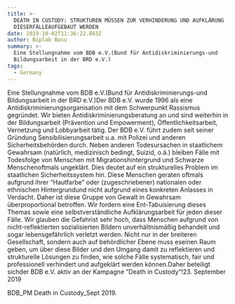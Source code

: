 ```yaml
---
title: >-
  DEATH IN CUSTODY: STRUKTUREN MÜSSEN ZUR VERHINDERUNG UND AUFKLÄRUNG
  DIESERFÄLLEAUFGEBAUT WERDEN
date: 2019-10-02T11:36:22.843Z
author: Biplab Basu
summary: >-
  Eine Stellungnahme vom BDB e.V.(Bund für Antidiskriminierungs-und
  Bildungsarbeit in der BRD e.V.)
tags:
  - Germany
---
```

Eine Stellungnahme vom BDB e.V.(Bund für Antidiskriminierungs-und Bildungsarbeit in der BRD e.V.)Der BDB e.V. wurde 1996 als eine Antidiskriminierungsorganisation mit dem Schwerpunkt Rassismus gegründet. Wir bieten Antidiskriminierungsberatung an und sind weiterhin in der Bildungsarbeit (Prävention und Empowerment), Öffentlichkeitsarbeit, Vernetzung und Lobbyarbeit tätig. Der BDB e.V. führt zudem seit seiner Gründung Sensibilisierungsarbeit u.a. mit Polizei und anderen Sicherheitsbehörden durch. Neben anderen Todesursachen in staatlichem Gewahrsam (natürlich, medizinisch bedingt, Suizid, o.ä.) bleiben Fälle mit Todesfolge von Menschen mit Migrationshintergrund und Schwarze Menschenoftmals ungeklärt. Dies deutet auf ein strukturelles Problem im staatlichen Sicherheitssystem hin. Diese Menschen geraten oftmals aufgrund ihrer “Hautfarbe” oder (zugeschriebener) nationalen oder ethnischen Hintergrundund nicht aufgrund eines konkreten Anlasses in Verdacht. Daher ist diese Gruppe von Gewalt in Gewahrsam überproportional betroffen. Wir fordern eine Ent-Tabuisierung dieses Themas sowie eine selbstverständliche Aufklärungsarbeit für jeden dieser Fälle. Wir glauben die Gefahrist sehr hoch, dass Menschen aufgrund von nicht-reflektierten sozialisierten Bildern unverhältnismäßig behandelt und sogar lebensgefährlich verletzt werden. Nicht nur in der breiteren Gesellschaft, sondern auch auf behördlicher Ebene muss eseinen Raum geben, um über diese Bilder und den Umgang damit zu reflektieren und strukturelle Lösungen zu finden, wie solche Fälle systematisch, fair und professionell verhindert und aufgeklärt werden können.Daher beteiligt sichder BDB e.V. aktiv an der Kampagne “Death in Custody”!23. September 2019

BDB_PM Death in Custody_Sept 2019.
